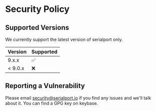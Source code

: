 # Security Policy

## Supported Versions

We currently support the latest version of serialport only.

| Version | Supported          |
| ------- | ------------------ |
| 9.x.x   | :white_check_mark: |
| < 9.0.x | :x:                |

## Reporting a Vulnerability

Please email security@serialport.io if you find any issues and we'll talk about it. You can find a GPG key on keybase.
